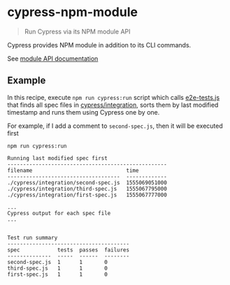 # cypress-npm-module
> Run Cypress via its NPM module API

Cypress provides NPM module in addition to its CLI commands.

See [module API documentation](https://on.cypress.io/module-api)

## Example

In this recipe, execute `npm run cypress:run` script which calls [e2e-tests.js](e2e-tests.js) that finds all spec files in [cypress/integration](cypress/integration), sorts them by last modified timestamp and runs them using Cypress one by one.

For example, if I add a comment to `second-spec.js`, then it will be executed first

```
npm run cypress:run

Running last modified spec first
---------------------------------------------------
filename                              time
------------------------------------  -------------
./cypress/integration/second-spec.js  1555069051000
./cypress/integration/third-spec.js   1555067795000
./cypress/integration/first-spec.js   1555067777000

...
Cypress output for each spec file
...


Test run summary
---------------------------------------
spec            tests  passes  failures
--------------  -----  ------  --------
second-spec.js  1      1       0
third-spec.js   1      1       0
first-spec.js   1      1       0
```
